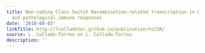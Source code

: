 ```yaml
---
title: Non-coding Class Switch Recombination-related transcription in human normal
  and pathological immune responses
date: '2018-08-03'
linkTitle: http://lcolladotor.github.io/publication/ncCSR/
source: L. Collado-Torres on L. Collado-Torres
description: ''
---
```

